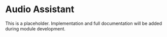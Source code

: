 # Audio Assistant

This is a placeholder. Implementation and full documentation will be added during module development.

